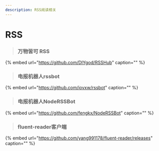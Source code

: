 ```yaml
---
description: RSS阅读相关
---
```


# RSS

> ### 万物皆可 RSS

{% embed url="https://github.com/DIYgod/RSSHub" caption="" %}

> ### 电报机器人rssbot

{% embed url="https://github.com/iovxw/rssbot" caption="" %}

> ### 电报机器人NodeRSSBot

{% embed url="https://github.com/fengkx/NodeRSSBot" caption="" %}

> ### fluent-reader客户端

{% embed url="https://github.com/yang991178/fluent-reader/releases" caption="" %}

